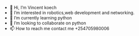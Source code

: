 - 👋 Hi, I’m Vincent koech
- 👀 I’m interested in robotics,web development and networking.
- 🌱 I’m currently learning python
- 💞️ I’m looking to collaborate on python
- 📫 How to reach me contact me +254705980006

<!---
vincent37772887/vincent37772887 is a ✨ special ✨ repository because its `README.md` (this file) appears on your GitHub profile.
You can click the Preview link to take a look at your changes.
--->
